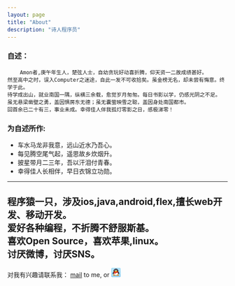 ```yaml
---
layout: page
title: "About"
description: "诗人程序员"
---
```




### 自述：   
	    Amon者,庚午年生人，楚弦人士，自幼贪玩好动喜折腾，仰天资一二故成绩甚好。   
 	然至高中之时，误入Computer之迷途，自此一发不可收拾矣。虽金榜无名，却未尝有悔意。终学于此。   
 	待学成出山，就业南国一隅，纵横三余载，愈觉岁月匆匆。每日书影以学，仍感光阴之不足。   
 	虽无悬梁凿壁之勇，盖因惧房东无德；虽无囊萤映雪之聪，盖因身处南国都市。   
 	回首余已二十有三，事业未成。幸得佳人伴我孤灯零影之日，感极涕零！

### 为自述所作:
*	车水马龙非我意，远山近水乃吾心。
*	每见腾空尾气起，遥思故乡炊烟升。
*	披星带月二三年，吾以汗泪付青春。
*	幸得佳人长相伴，早日衣锦立功勋。

---

程序猿一只，涉及ios,java,android,flex,擅长web开发、移动开发。   
爱好各种编程，不折腾不舒服斯基。    
喜欢Open Source，喜欢苹果,linux。   
讨厌微博，讨厌SNS。
---
对我有兴趣请联系我： <a href="mailto:gosu@foxmail.com">mail</a> to me, or <a target="_blank" href="http://sighttp.qq.com/authd?IDKEY=a2b313f2d1c5fac12e98448e4660e4e0ca7512bb7ad01160"><img border="0"  src="/assets/qq.gif" alt="Q me" title="Q me"></a>


